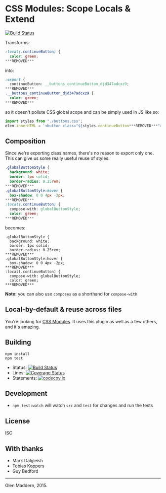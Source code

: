 # CSS Modules: Scope Locals & Extend

[![Build Status](https://travis-ci.org/css-modules/postcss-modules-scope.svg?branch=master)](https://travis-ci.org/css-modules/postcss-modules-scope)

Transforms:

```css
:local(.continueButton) {
  color: green;
***REMOVED***
```

into:

```css
:export {
  continueButton: __buttons_continueButton_djd347adcxz9;
***REMOVED***
.__buttons_continueButton_djd347adcxz9 {
  color: green;
***REMOVED***
```

so it doesn't pollute CSS global scope and can be simply used in JS like so:

```js
import styles from "./buttons.css";
elem.innerHTML = `<button class="${styles.continueButton***REMOVED***">Continue</button>`;
```

## Composition

Since we're exporting class names, there's no reason to export only one. This can give us some really useful reuse of styles:

```css
.globalButtonStyle {
  background: white;
  border: 1px solid;
  border-radius: 0.25rem;
***REMOVED***
.globalButtonStyle:hover {
  box-shadow: 0 0 4px -2px;
***REMOVED***
:local(.continueButton) {
  compose-with: globalButtonStyle;
  color: green;
***REMOVED***
```

becomes:

```
.globalButtonStyle {
  background: white;
  border: 1px solid;
  border-radius: 0.25rem;
***REMOVED***
.globalButtonStyle:hover {
  box-shadow: 0 0 4px -2px;
***REMOVED***
:local(.continueButton) {
  compose-with: globalButtonStyle;
  color: green;
***REMOVED***
```

**Note:** you can also use `composes` as a shorthand for `compose-with`

## Local-by-default & reuse across files

You're looking for [CSS Modules](https://github.com/css-modules/css-modules). It uses this plugin as well as a few others, and it's amazing.

## Building

```
npm install
npm test
```

- Status: [![Build Status](https://travis-ci.org/css-modules/postcss-modules-scope.svg?branch=master)](https://travis-ci.org/css-modules/postcss-modules-scope)
- Lines: [![Coverage Status](https://coveralls.io/repos/css-modules/postcss-modules-scope/badge.svg?branch=master)](https://coveralls.io/r/css-modules/postcss-modules-scope?branch=master)
- Statements: [![codecov.io](http://codecov.io/github/css-modules/postcss-modules-scope/coverage.svg?branch=master)](http://codecov.io/github/css-modules/postcss-modules-scope?branch=master)

## Development

- `npm test:watch` will watch `src` and `test` for changes and run the tests

## License

ISC

## With thanks

- Mark Dalgleish
- Tobias Koppers
- Guy Bedford

---

Glen Maddern, 2015.
